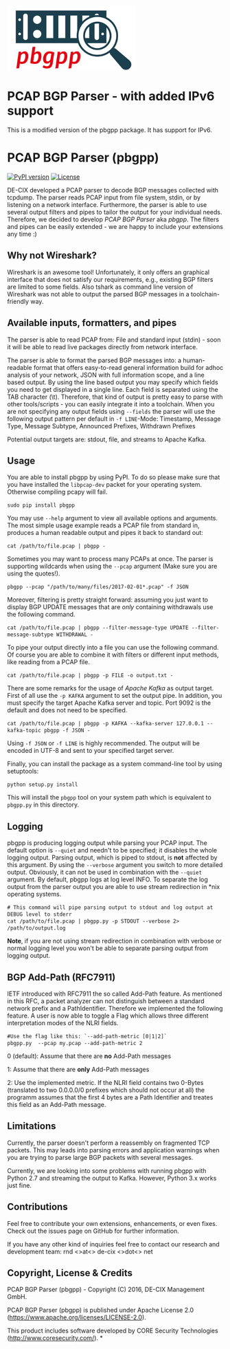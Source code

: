 ![pbgpp Logo](https://github.com/de-cix/pbgp-parser/blob/master/logo_pbgp.png)

# PCAP BGP Parser - with added IPv6 support
This is a modified version of the pbgpp package. It has support for IPv6.

# PCAP BGP Parser (pbgpp)
[![PyPI version](https://badge.fury.io/py/pbgpp.svg)](https://badge.fury.io/py/pbgpp)
[![License](https://img.shields.io/badge/license-Apache%202.0-blue.svg)](https://github.com/de-cix/pbgp-parser/blob/master/LICENSE.txt)

DE-CIX developed a PCAP parser to decode BGP messages collected with tcpdump. The parser reads PCAP input from file system, stdin, or by listening on a network interface. Furthermore, the parser is able to use several output filters and pipes to tailor the output for your individual needs. Therefore, we decided to develop *PCAP BGP Parser* aka *pbgpp*. The filters and pipes can be easily extended - we are happy to include your extensions any time :)

## Why not Wireshark?
Wireshark is an awesome tool! Unfortunately, it only offers an graphical interface that does not satisfy our requirements, e.g., existing BGP filters are limited to some fields. Also tshark as command line version of Wireshark was not able to output the parsed BGP messages in a toolchain-friendly way.

## Available inputs, formatters, and pipes
The parser is able to read PCAP from: File and standard input (stdin) - soon it will be able to read live packages directly from network interface.

The parser is able to format the parsed BGP messages into: a human-readable format that offers easy-to-read general information build for adhoc analysis of your network, JSON with full information scope, and a line based output. By using the line based output you may specify which fields you need to get displayed in a single line. Each field is separated using the TAB character (\t). Therefore, that kind of output is pretty easy to parse with other tools/scripts - you can easily integrate it into a toolchain. When you are not specifying any output fields using `--fields` the parser will use the following output pattern per default in `-f LINE`-Mode: Timestamp, Message Type, Message Subtype, Announced Prefixes, Withdrawn Prefixes

Potential output targets are: stdout, file, and streams to Apache Kafka.

## Usage
You are able to install pbgpp by using PyPI. To do so please make sure that you have installed the `libpcap-dev` packet for your operating system. Otherwise compiling pcapy will fail.

    sudo pip install pbgpp

You may use `--help` argument to view all available options and arguments. The most simple usage example reads a PCAP file from standard in, produces a human readable output and pipes it back to standard out:

    cat /path/to/file.pcap | pbgpp -
    
Sometimes you may want to process many PCAPs at once. The parser is supporting wildcards when using the `--pcap` argument (Make sure you are using the quotes!).

    pbgpp --pcap "/path/to/many/files/2017-02-01*.pcap" -f JSON
    
Moreover, filtering is pretty straight forward: assuming you just want to display BGP UPDATE messages that are _only_ containing withdrawals use the following command.

    cat /path/to/file.pcap | pbgpp --filter-message-type UPDATE --filter-message-subtype WITHDRAWAL -
    
To pipe your output directly into a file you can use the following command. Of course you are able to combine it with filters or different input methods, like reading from a PCAP file.

    cat /path/to/file.pcap | pbgpp -p FILE -o output.txt -

There are some remarks for the usage of *Apache Kafka* as output target. First of all use the `-p KAFKA` argument to set the output pipe. In addition, you must specify the target Apache Kafka server and topic. Port 9092 is the default and does not need to be specified.

    cat /path/to/file.pcap | pbgpp -p KAFKA --kafka-server 127.0.0.1 --kafka-topic pbgpp -f JSON -
    
Using `-f JSON` or `-f LINE` is highly recommended. The output will be encoded in UTF-8 and sent to your specified target server.

Finally, you can install the package as a system command-line tool by using setuptools:

    python setup.py install

This will install the `pbgpp` tool on your system path which is equivalent to `pbgpp.py` in this directory.

## Logging
pbgpp is producing logging output while parsing your PCAP input. The default option is `--quiet` and needn't to be specified; it disables the whole logging output. Parsing output, which is piped to stdout, is **not** affected by this argument. By using the `--verbose` argument you switch to more detailed output. Obviously, it can not be used in combination with the `--quiet` argument. By default, pbgpp logs at log level INFO. To separate the log output from the parser output you are able to use stream redirection in \*nix operating systems.

    # This command will pipe parsing output to stdout and log output at DEBUG level to stderr
    cat /path/to/file.pcap | pbgpp.py -p STDOUT --verbose 2> /path/to/output.log

**Note**, if you are not using stream redirection in combination with verbose or normal logging level you won't be able to separate parsing output from logging output.

## BGP Add-Path (RFC7911)
IETF introduced with RFC7911 the so called Add-Path feature. As mentioned in this RFC, a packet analyzer can not distinguish between a standard network prefix and a PathIdentifier.
Therefore we implemented the following feature. A user is now able to toggle a Flag which allows three different interpretation modes of the NLRI fields.

    #Use the flag like this: `--add-path-metric [0|1|2]`
    pbgpp.py  --pcap my.pcap --add-path-metric 2

0 (default): Assume that there are **no** Add-Path messages 

1: Assume that there are **only** Add-Path messages

2: Use the implemented metric. 
If the NLRI field contains two 0-Bytes (translated to two 0.0.0.0/0 prefixes which should not occur at all) the programm assumes that the first 4 bytes are a Path Identifier and treates this field as an Add-Path message.  

## Limitations
Currently, the parser doesn't perform a reassembly on fragmented TCP packets. This may leads into parsing errors and application warnings when you are trying to parse large BGP packets with several messages.

Currently, we are looking into some problems with running pbgpp with Python 2.7 and streaming the output to Kafka. However, Python 3.x works just fine.

## Contributions
Feel free to contribute your own extensions, enhancements, or even fixes. Check out the issues page on GitHub for further information.

If you have any other kind of inquiries feel free to contact our research and development team: rnd <>at<> de-cix <>dot<> net

## Copyright, License & Credits
PCAP BGP Parser (pbgpp) - Copyright (C) 2016, DE-CIX Management GmbH.

PCAP BGP Parser (pbgpp) is published under Apache License 2.0 (https://www.apache.org/licenses/LICENSE-2.0).

This product includes software developed by CORE Security Technologies (http://www.coresecurity.com/).
*
